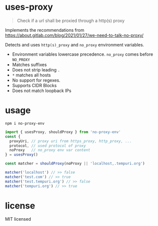 # uses-proxy

> Check if a url shall be proxied through a http(s) proxy

Implements the recommendations from https://about.gitlab.com/blog/2021/01/27/we-need-to-talk-no-proxy/

Detects and uses `http(s)_proxy` and `no_proxy` environment variables.

- Environment variables lowercase precedence. `no_proxy` comes before `NO_PROXY` 
- Matches suffixes
- Does not strip leading `.`
- `*` matches all hosts
- No support for regexes.
- Supports CIDR Blocks
- Does not match loopback IPs 

# usage

```
npm i no-proxy-env
```

```js
import { usesProxy, shouldProxy } from 'no-proxy-env'
const {
  proxyUri, // proxy uri from https_proxy, http_proxy, ...
  protocol, // used protocol of proxy
  noProxy   // no_proxy env var content
} = usesProxy()

const matcher = shouldProxy(noProxy || 'localhost,.tempuri.org') 

matcher('localhost') // >> false
matcher('test.com') // >> true
matcher('test.tempuri.org') // >> false
matcher('tempuri.org') // >> true
```

# license

MIT licensed
